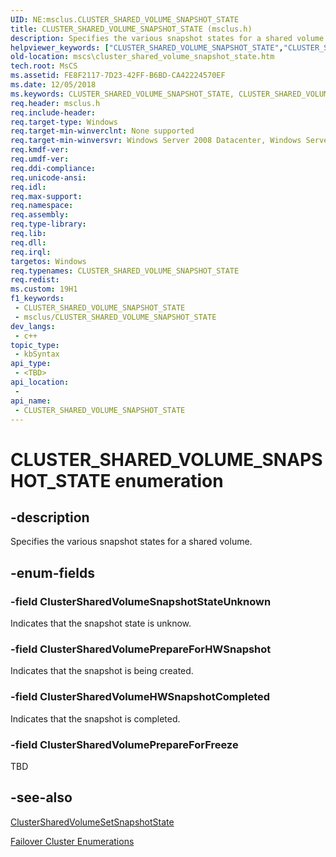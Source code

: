 ```yaml
---
UID: NE:msclus.CLUSTER_SHARED_VOLUME_SNAPSHOT_STATE
title: CLUSTER_SHARED_VOLUME_SNAPSHOT_STATE (msclus.h)
description: Specifies the various snapshot states for a shared volume.
helpviewer_keywords: ["CLUSTER_SHARED_VOLUME_SNAPSHOT_STATE","CLUSTER_SHARED_VOLUME_SNAPSHOT_STATE enumeration [Failover Cluster]","ClusterSharedVolumeHWSnapshotCompleted","ClusterSharedVolumePrepareForFreeze","ClusterSharedVolumePrepareForHWSnapshot","ClusterSharedVolumeSnapshotStateUnknown","clusapi/CLUSTER_SHARED_VOLUME_SNAPSHOT_STATE","clusapi/ClusterSharedVolumeHWSnapshotCompleted","clusapi/ClusterSharedVolumePrepareForFreeze","clusapi/ClusterSharedVolumePrepareForHWSnapshot","clusapi/ClusterSharedVolumeSnapshotStateUnknown","msclus/CLUSTER_SHARED_VOLUME_SNAPSHOT_STATE","msclus/ClusterSharedVolumeHWSnapshotCompleted","msclus/ClusterSharedVolumePrepareForFreeze","msclus/ClusterSharedVolumePrepareForHWSnapshot","msclus/ClusterSharedVolumeSnapshotStateUnknown","mscs.cluster_shared_volume_snapshot_state"]
old-location: mscs\cluster_shared_volume_snapshot_state.htm
tech.root: MsCS
ms.assetid: FE8F2117-7D23-42FF-B6BD-CA42224570EF
ms.date: 12/05/2018
ms.keywords: CLUSTER_SHARED_VOLUME_SNAPSHOT_STATE, CLUSTER_SHARED_VOLUME_SNAPSHOT_STATE enumeration [Failover Cluster], ClusterSharedVolumeHWSnapshotCompleted, ClusterSharedVolumePrepareForFreeze, ClusterSharedVolumePrepareForHWSnapshot, ClusterSharedVolumeSnapshotStateUnknown, clusapi/CLUSTER_SHARED_VOLUME_SNAPSHOT_STATE, clusapi/ClusterSharedVolumeHWSnapshotCompleted, clusapi/ClusterSharedVolumePrepareForFreeze, clusapi/ClusterSharedVolumePrepareForHWSnapshot, clusapi/ClusterSharedVolumeSnapshotStateUnknown, msclus/CLUSTER_SHARED_VOLUME_SNAPSHOT_STATE, msclus/ClusterSharedVolumeHWSnapshotCompleted, msclus/ClusterSharedVolumePrepareForFreeze, msclus/ClusterSharedVolumePrepareForHWSnapshot, msclus/ClusterSharedVolumeSnapshotStateUnknown, mscs.cluster_shared_volume_snapshot_state
req.header: msclus.h
req.include-header: 
req.target-type: Windows
req.target-min-winverclnt: None supported
req.target-min-winversvr: Windows Server 2008 Datacenter, Windows Server 2008 Enterprise
req.kmdf-ver: 
req.umdf-ver: 
req.ddi-compliance: 
req.unicode-ansi: 
req.idl: 
req.max-support: 
req.namespace: 
req.assembly: 
req.type-library: 
req.lib: 
req.dll: 
req.irql: 
targetos: Windows
req.typenames: CLUSTER_SHARED_VOLUME_SNAPSHOT_STATE
req.redist: 
ms.custom: 19H1
f1_keywords:
 - CLUSTER_SHARED_VOLUME_SNAPSHOT_STATE
 - msclus/CLUSTER_SHARED_VOLUME_SNAPSHOT_STATE
dev_langs:
 - c++
topic_type:
 - kbSyntax
api_type:
 - <TBD>
api_location:
 - 
api_name:
 - CLUSTER_SHARED_VOLUME_SNAPSHOT_STATE
---
```


# CLUSTER_SHARED_VOLUME_SNAPSHOT_STATE enumeration


## -description

Specifies the various snapshot states for a shared volume.

## -enum-fields

### -field ClusterSharedVolumeSnapshotStateUnknown

Indicates that the snapshot state is unknow.

### -field ClusterSharedVolumePrepareForHWSnapshot

Indicates that the snapshot is being created.

### -field ClusterSharedVolumeHWSnapshotCompleted

Indicates that the snapshot is completed.

### -field ClusterSharedVolumePrepareForFreeze

TBD

## -see-also

<a href="/windows/desktop/api/clusapi/nf-clusapi-clustersharedvolumesetsnapshotstate">ClusterSharedVolumeSetSnapshotState</a>



<a href="/previous-versions/windows/desktop/mscs/cluster-enumerations">Failover Cluster Enumerations</a>